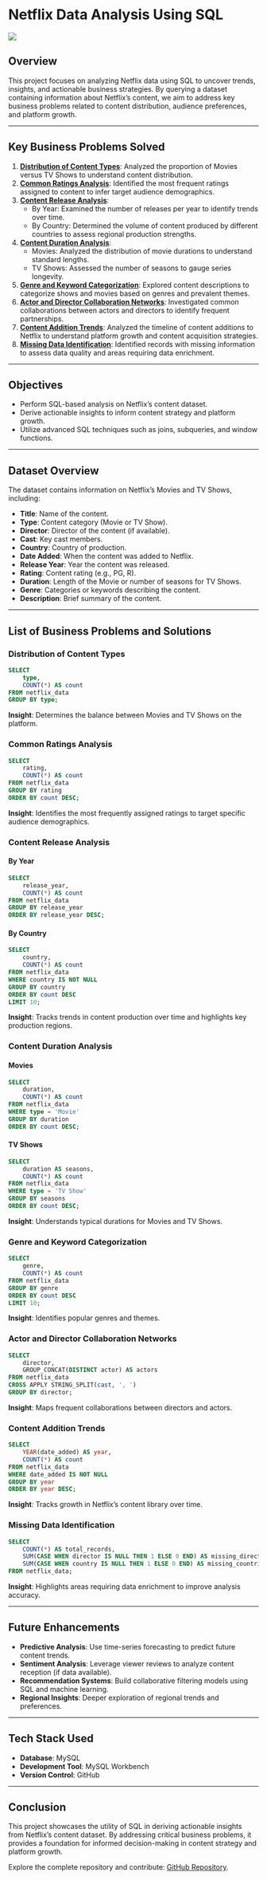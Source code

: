 # Netflix Data Analysis Using SQL

![](https://github.com/najirh/netflix_sql_project/blob/main/logo.png)

## Overview
This project focuses on analyzing Netflix data using SQL to uncover trends, insights, and actionable business strategies. By querying a dataset containing information about Netflix’s content, we aim to address key business problems related to content distribution, audience preferences, and platform growth.

---

## Key Business Problems Solved

1. **[Distribution of Content Types](#distribution-of-content-types)**: Analyzed the proportion of Movies versus TV Shows to understand content distribution.
2. **[Common Ratings Analysis](#common-ratings-analysis)**: Identified the most frequent ratings assigned to content to infer target audience demographics.
3. **[Content Release Analysis](#content-release-analysis)**:
   - By Year: Examined the number of releases per year to identify trends over time.
   - By Country: Determined the volume of content produced by different countries to assess regional production strengths.
4. **[Content Duration Analysis](#content-duration-analysis)**:
   - Movies: Analyzed the distribution of movie durations to understand standard lengths.
   - TV Shows: Assessed the number of seasons to gauge series longevity.
5. **[Genre and Keyword Categorization](#genre-and-keyword-categorization)**: Explored content descriptions to categorize shows and movies based on genres and prevalent themes.
6. **[Actor and Director Collaboration Networks](#actor-and-director-collaboration-networks)**: Investigated common collaborations between actors and directors to identify frequent partnerships.
7. **[Content Addition Trends](#content-addition-trends)**: Analyzed the timeline of content additions to Netflix to understand platform growth and content acquisition strategies.
8. **[Missing Data Identification](#missing-data-identification)**: Identified records with missing information to assess data quality and areas requiring data enrichment.

---

## Objectives
- Perform SQL-based analysis on Netflix’s content dataset.
- Derive actionable insights to inform content strategy and platform growth.
- Utilize advanced SQL techniques such as joins, subqueries, and window functions.

---

## Dataset Overview
The dataset contains information on Netflix’s Movies and TV Shows, including:

- **Title**: Name of the content.
- **Type**: Content category (Movie or TV Show).
- **Director**: Director of the content (if available).
- **Cast**: Key cast members.
- **Country**: Country of production.
- **Date Added**: When the content was added to Netflix.
- **Release Year**: Year the content was released.
- **Rating**: Content rating (e.g., PG, R).
- **Duration**: Length of the Movie or number of seasons for TV Shows.
- **Genre**: Categories or keywords describing the content.
- **Description**: Brief summary of the content.

---

## List of Business Problems and Solutions

### Distribution of Content Types
```sql
SELECT
    type,
    COUNT(*) AS count
FROM netflix_data
GROUP BY type;
```
**Insight**: Determines the balance between Movies and TV Shows on the platform.

### Common Ratings Analysis
```sql
SELECT
    rating,
    COUNT(*) AS count
FROM netflix_data
GROUP BY rating
ORDER BY count DESC;
```
**Insight**: Identifies the most frequently assigned ratings to target specific audience demographics.

### Content Release Analysis
#### By Year
```sql
SELECT
    release_year,
    COUNT(*) AS count
FROM netflix_data
GROUP BY release_year
ORDER BY release_year DESC;
```
#### By Country
```sql
SELECT
    country,
    COUNT(*) AS count
FROM netflix_data
WHERE country IS NOT NULL
GROUP BY country
ORDER BY count DESC
LIMIT 10;
```
**Insight**: Tracks trends in content production over time and highlights key production regions.

### Content Duration Analysis
#### Movies
```sql
SELECT
    duration,
    COUNT(*) AS count
FROM netflix_data
WHERE type = 'Movie'
GROUP BY duration
ORDER BY count DESC;
```
#### TV Shows
```sql
SELECT
    duration AS seasons,
    COUNT(*) AS count
FROM netflix_data
WHERE type = 'TV Show'
GROUP BY seasons
ORDER BY count DESC;
```
**Insight**: Understands typical durations for Movies and TV Shows.

### Genre and Keyword Categorization
```sql
SELECT
    genre,
    COUNT(*) AS count
FROM netflix_data
GROUP BY genre
ORDER BY count DESC
LIMIT 10;
```
**Insight**: Identifies popular genres and themes.

### Actor and Director Collaboration Networks
```sql
SELECT
    director,
    GROUP_CONCAT(DISTINCT actor) AS actors
FROM netflix_data
CROSS APPLY STRING_SPLIT(cast, ', ')
GROUP BY director;
```
**Insight**: Maps frequent collaborations between directors and actors.

### Content Addition Trends
```sql
SELECT
    YEAR(date_added) AS year,
    COUNT(*) AS count
FROM netflix_data
WHERE date_added IS NOT NULL
GROUP BY year
ORDER BY year DESC;
```
**Insight**: Tracks growth in Netflix’s content library over time.

### Missing Data Identification
```sql
SELECT
    COUNT(*) AS total_records,
    SUM(CASE WHEN director IS NULL THEN 1 ELSE 0 END) AS missing_directors,
    SUM(CASE WHEN country IS NULL THEN 1 ELSE 0 END) AS missing_countries
FROM netflix_data;
```
**Insight**: Highlights areas requiring data enrichment to improve analysis accuracy.

---

## Future Enhancements
- **Predictive Analysis**: Use time-series forecasting to predict future content trends.
- **Sentiment Analysis**: Leverage viewer reviews to analyze content reception (if data available).
- **Recommendation Systems**: Build collaborative filtering models using SQL and machine learning.
- **Regional Insights**: Deeper exploration of regional trends and preferences.

---

## Tech Stack Used
- **Database**: MySQL
- **Development Tool**: MySQL Workbench
- **Version Control**: GitHub

---

## Conclusion
This project showcases the utility of SQL in deriving actionable insights from Netflix’s content dataset. By addressing critical business problems, it provides a foundation for informed decision-making in content strategy and platform growth.

Explore the complete repository and contribute: [GitHub Repository](https://github.com/YashChowdhary34/netflix-data-analysis-SQL).

